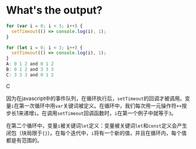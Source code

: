 # What's the output?
```javascript
for (var i = 0; i < 3; i++) {
  setTimeout(() => console.log(i), 1);
}

for (let i = 0; i < 3; i++) {
  setTimeout(() => console.log(i), 1);
}
A: 0 1 2 and 0 1 2
B: 0 1 2 and 3 3 3
C: 3 3 3 and 0 1 2
```

C

因为在javascript中的事件队列，在循环执行后，`setTimeout`的回调才被调用。变量`i`在第一次循环中用`var`关键词被定义。在循环中，我们每次用一元操作符`++`按步长1来递增`i`。在调用`setTimeout`回调函数时，`i`在第一个例子中就等于`3`。

在第二个循环中，变量`i`被关键词`let`定义：变量被关键词`let`和`const`定义会产生闭包（块局限于`{}`）。在每个迭代中，`i`将有一个新的值，并且在循环内，每个值都是有范围的。